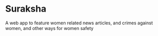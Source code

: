 # Suraksha
A web app to feature women related news articles, and crimes against women, and other ways for women safety
